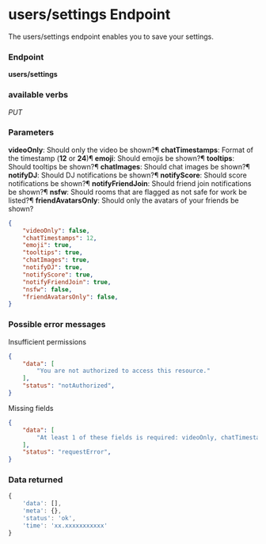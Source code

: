# users/settings Endpoint

The users/settings endpoint enables you to save your settings.

### Endpoint

**users/settings**

### available verbs

_PUT_

### Parameters

**videoOnly**: Should only the video be shown?¶
**chatTimestamps**: Format of the timestamp (**12** or **24**)¶
**emoji**: Should emojis be shown?¶
**tooltips**: Should tooltips be shown?¶
**chatImages**: Should chat images be shown?¶
**notifyDJ**: Should DJ notifications be shown?¶
**notifyScore**: Should score notifications be shown?¶
**notifyFriendJoin**: Should friend join notifications be shown?¶
**nsfw**: Should rooms that are flagged as not safe for work be listed?¶
**friendAvatarsOnly**: Should only the avatars of your friends be shown?

```json
{
    "videoOnly": false,
    "chatTimestamps": 12,
    "emoji": true,
    "tooltips": true,
    "chatImages": true,
    "notifyDJ": true,
    "notifyScore": true,
    "notifyFriendJoin": true,
    "nsfw": false,
    "friendAvatarsOnly": false,
}
```

### Possible error messages

Insufficient permissions
```json
{
    "data": [
        "You are not authorized to access this resource."
    ],
    "status": "notAuthorized",
}
```

Missing fields
```json
{
    "data": [
        "At least 1 of these fields is required: videoOnly, chatTimestamps, emoji, tooltips, chatImages, notifyDJ, notifyScore, notifyFriendJoin, nsfw, friendAvatarsOnly"
    ],
    "status": "requestError",
}
```

### Data returned

```js
{
    'data': [],
    'meta': {},
    'status': 'ok',
    'time': 'xx.xxxxxxxxxxx'
}
```